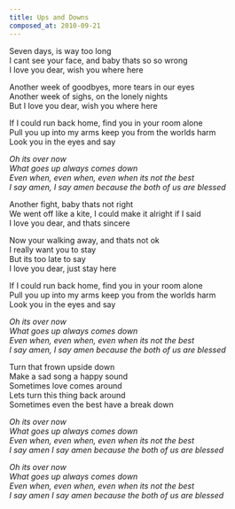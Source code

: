 ```yaml
---
title: Ups and Downs
composed_at: 2010-09-21
---
```


Seven days, is way too long  
I cant see your face, and baby thats so so wrong  
I love you dear, wish you where here  

Another week of goodbyes, more tears in our eyes  
Another week of sighs, on the lonely nights  
But I love you dear, wish you where here  

If I could run back home, find you in your room alone  
Pull you up into my arms keep you from the worlds harm  
Look you in the eyes and say  

*Oh its over now*  
*What goes up always comes down*  
*Even when, even when, even when its not the best*  
*I say amen, I say amen because the both of us are blessed*  

Another fight, baby thats not right  
We went off like a kite, I could make it alright if I said  
I love you dear, and thats sincere  

Now your walking away, and thats not ok  
I really want you to stay  
But its too late to say  
I love you dear, just stay here  

If I could run back home, find you in your room alone  
Pull you up into my arms keep you from the worlds harm  
Look you in the eyes and say  

*Oh its over now*  
*What goes up always comes down*  
*Even when, even when, even when its not the best*  
*I say amen, I say amen because the both of us are blessed*  

Turn that frown upside down  
Make a sad song a happy sound  
Sometimes love comes around  
Lets turn this thing back around  
Sometimes even the best have a break down  

*Oh its over now*  
*What goes up always comes down*  
*Even when, even when, even when its not the best*  
*I say amen I say amen because the both of us are blessed*  

*Oh its over now*  
*What goes up always comes down*  
*Even when, even when, even when its not the best*  
*I say amen I say amen because the both of us are blessed*  
